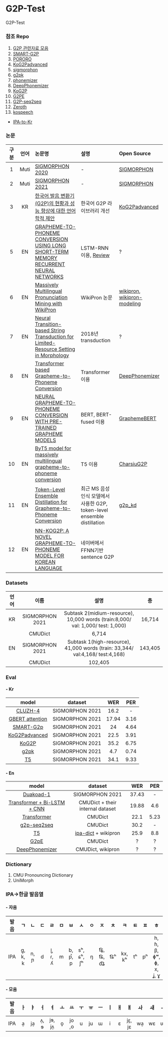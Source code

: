 # G2P-Test
G2P-Test

### 참조 Repo

  1. [G2P 관련자료 모음](https://github.com/lifefeel/Grapheme-to-Phoneme)
  2. [SMART-G2P](https://github.com/SMART-TTS/SMART-G2P?fbclid=IwAR2EyuFnFOekhGn_LmVn8kW-QytRMRfwTVCq9pMQquF9ggQLDPvYxZRiwdM)
  3. [PORORO](https://github.com/kakaobrain/pororo)
  4. [KoG2Padvanced](https://github.com/seongmin-mun/KoG2Padvanced)
  5. [sigmorphon](https://github.com/sigmorphon/2021-task1)
  6. [g2pk](https://github.com/Kyubyong/g2pK)
  7. [phonemizer](https://github.com/bootphon/phonemizer)
  8. [DeepPhonemizer](https://github.com/as-ideas/DeepPhonemizer)
  9. [KoG2P](https://github.com/scarletcho/KoG2P)
  10. [G2PE](https://github.com/Kyubyong/g2p)
  11. [G2P-seq2seq](https://github.com/cmusphinx/g2p-seq2seq)
  12. [Zeroth](https://github.com/goodatlas/zeroth)
  13. [kospeech](https://github.com/sooftware/kospeech)
  
  * [IPA-to-Kr](https://ko.wiktionary.org/wiki/%EC%9C%84%ED%82%A4%EB%82%B1%EB%A7%90%EC%82%AC%EC%A0%84:%EA%B5%AD%EC%A0%9C_%EC%9D%8C%EC%84%B1_%EA%B8%B0%ED%98%B8)
  


### 논문
| 구분    | 언어 | 논문명 | 설명 | Open Source |
|:------:|:----:|:------|:---|:-----------|
|1     | Muti | [SIGMORPHON 2020](https://aclanthology.org/2020.sigmorphon-1.2.pdf) | - | [SIGMORPHON](https://github.com/sigmorphon) |
|2     | Muti | [SIGMORPHON 2021](https://aclanthology.org/2021.sigmorphon-1.13.pdf) | - | [SIGMORPHON](https://github.com/sigmorphon) |
|3     | KR | [한국어 발음 변환기(G2P)의 현황과 성능 향상에 대한 언어학적 제안](https://www.kci.go.kr/kciportal/ci/sereArticleSearch/ciSereArtiView.kci?sereArticleSearchBean.artiId=ART002922160) | 한국어 G2P 라이브러리 개선 | [KoG2Padvanced](https://github.com/seongmin-mun/KoG2Padvanced) |
|5     | EN | [GRAPHEME-TO-PHONEME CONVERSION USING LONG SHORT-TERM MEMORY RECURRENT NEURAL NETWORKS](https://ieeexplore.ieee.org/stamp/stamp.jsp?tp=&arnumber=7178767) | LSTM-RNN 이용, [Review](https://changjinhan.github.io/paper%20review/LSTM-G2P/) | ? |
|6     | EN | [Massively Multilingual Pronunciation Mining with WikiPron](https://aclanthology.org/2020.lrec-1.521.pdf) | WikiPron 논문 | [wikipron](https://github.com/kylebgorman/wikipron), [wikipron-modeling](https://github.com/CUNY-CL/wikipron-modeling) |
|7     | EN | [Neural Transition-based String Transduction for Limited-Resource Setting in Morphology](https://web.archive.org/web/20200213235925id_/https://www.zora.uzh.ch/id/eprint/162579/1/MakarovClematide2018.pdf) | 2018년 transduction | ? |
|8     | EN | [Transformer based Grapheme-to-Phoneme Conversion](https://arxiv.org/ftp/arxiv/papers/2004/2004.06338.pdf) | Transformer 이용 | [DeepPhonemizer](https://github.com/as-ideas/DeepPhonemizer) |
|9     | EN | [NEURAL GRAPHEME-TO-PHONEME CONVERSION WITH PRE-TRAINED GRAPHEME MODELS](https://arxiv.org/abs/2201.10716) | BERT, BERT-fused 이용 | [GraphemeBERT](https://github.com/ldong1111/GraphemeBERT) |
|10     | EN | [ByT5 model for massively multilingual grapheme-to-phoneme conversion](https://arxiv.org/pdf/2204.03067.pdf) | T5 이용 | [CharsiuG2P](https://github.com/lingjzhu/CharsiuG2P#) |
|11     | EN | [Token-Level Ensemble Distillation for Grapheme-to-Phoneme Conversion](https://arxiv.org/pdf/1904.03446.pdf) | 최근 MS 음성인식 모델에서 사용한 G2P, token-level ensemble distillation  | [g2p_kd](https://github.com/sigmeta/g2p-kd) |
|12     | EN | [NN-KOG2P: A NOVEL GRAPHEME-TO-PHONEME MODEL FOR KOREAN LANGUAGE](https://ieeexplore.ieee.org/stamp/stamp.jsp?tp=&arnumber=9414653) | 네이버에서 FFNN기반 sentence G2P|

### Datasets
  
  | 언어 | 이름 |설명|총|
  |:----:|:--------:|:----:|:----:|
  | KR | SIGMORPHON 2021 | Subtask 2(midium-resource), 10,000 words (train:8,000/ val: 1,000/ test: 1,000)|16,714|
  |    |CMUDict         |   6,714        |
  | EN | SIGMORPHON 2021 | Subtask 1(high-resource), 41,000 words (train: 33,344/ val:4,168/ test:4,168)|143,405|
  |    |CMUDict          | 102,405       |
  
### Eval
#### - Kr
|                                                          model                                                           |     dataset     |  WER  |  PER  |
|:------------------------------------------------------------------------------------------------------------------------:|:---------------:|:-----:|:-----:|
|                               [CLUZH-4](https://aclanthology.org/2021.sigmorphon-1.17.pdf)                               | SIGMORPHON 2021 | 16.2  |   -   |
|                                 [GBERT attention](https://arxiv.org/pdf/2201.10716.pdf)                                  | SIGMORPHON 2021 | 17.94 | 3.16  |
| [SMART-G2p](https://github.com/SMART-TTS/SMART-G2P?fbclid=IwAR2EyuFnFOekhGn_LmVn8kW-QytRMRfwTVCq9pMQquF9ggQLDPvYxZRiwdM) | SIGMORPHON 2021 |  24   | 4.64  |
|                             [KoG2Padvanced]( https://github.com/seongmin-mun/KoG2Padvanced)                              | SIGMORPHON 2021 | 22.5  | 3.91  |
|                                       [KoG2P](https://github.com/scarletcho/KoG2P)                                       | SIGMORPHON 2021 | 35.2  | 6.75 |
|                                         [g2pk](https://github.com/Kyubyong/g2pK)                                         | SIGMORPHON 2021 |  4.7  | 0.74  |
|                                       [T5](https://github.com/lingjzhu/CharsiuG2P)                                       | SIGMORPHON 2021 | 34.1  | 9.33  |

#### - En
| model | dataset | WER | PER|
|:----:|:----:|:----:|:----:|
| [Duakoad-1](https://aclanthology.org/2021.sigmorphon-1.16v2.pdf) | SIGMORPHON 2021 | 37.43 | - |
| [Transformer + Bi-LSTM + CNN](https://arxiv.org/pdf/1904.03446.pdf) | CMUDict + their internal dataset | 19.88 | 4.6 |
| [Transformer](https://arxiv.org/ftp/arxiv/papers/2004/2004.06338.pdf) | CMUDict | 22.1 | 5.23 |
| [g2p-seq2seq](https://github.com/cmusphinx/g2p-seq2seq) | CMUDict | 30.2 | - |
| [T5](https://github.com/lingjzhu/CharsiuG2P) | [ipa-dict](https://github.com/lingjzhu/CharsiuG2P/tree/main/data) + wikipron | 25.9 | 8.8 |
| [G2pE](https://github.com/Kyubyong/g2p) | CMUDict | ? | ? |
| [DeepPhonemizer](https://github.com/as-ideas/DeepPhonemizer) | CMUDict, wikipron | ? | ? |

### Dictionary
  
  1. CMU Pronouncing Dictionary
  2. UniMorph
  
### IPA->한글 발음열
#### - 자음

| 발음 |ㄱ|ㄴ|ㄷ|ㄹ|ㅁ|ㅂ|ㅅ|ㅇ|ㅈ|ㅊ|ㅋ|ㅌ|ㅍ|ㅎ|ㄲ|ㄸ|ㅃ|ㅆ|ㅉ|
|:----:|:----:|:----:|:----:|:----:|:----:|:----:|:----:|:----:|:----:|:----:|:----:|:----:|:----:|:----:|:----:|:----:|:----:|:----:|:----:|
|IPA|ɡ, k̚, k|n, ɲ|d|ɭ, ɾ, ʎ|m|b, p̚, p|sʰ, ɕʰ, ʃʰ|ŋ|t͡ɕ͈, t͡ɕ, d͡ʑ|t͡ɕʰ|kx, kʰ|tʰ|pʰ|h, ɦ, β, ɸʷ, ɸ, x, ʝ, ɣ|k͈|t͈|p͈|s͈, ɕ͈|t͡ɕ͈|

#### - 모음

| 발음|ㅏ|ㅑ|ㅓ|ㅕ|ㅗ|ㅛ|ㅜ|ㅠ|ㅡ|ㅣ|ㅐ|ㅒ|ㅘ|ㅙ|ㅢ|ㅔ|ㅖ|ㅝ|ㅟ|ㅚ, ㅞ|
|:----:|:----:|:----:|:----:|:----:|:----:|:----:|:----:|:----:|:----:|:----:|:----:|:----:|:----:|:----:|:----:|:----:|:----:|:----:|:----:|:----:|
|IPA|a̠|ja̠|ʌ̹, ɘ|jɘ, jʌ̹|o̞|jo ,o|u|ju|ɯ|i|ɛ|jɛ̝, jɛ|wa̠|wɛ|ɰi|e̞|je̞|wʌ̹, wɘ|ɥi|we̞|

